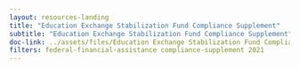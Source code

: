 ```yaml
---
layout: resources-landing
title: "Education Exchange Stabilization Fund Compliance Supplement"
subtitle: "Education Exchange Stabilization Fund Compliance Supplement"
doc-link: ../assets/files/Education Exchange Stabilization Fund Compliance Supplement Addendum 1 PDF.pdf
filters: federal-financial-assistance compliance-supplement 2021
---
```

